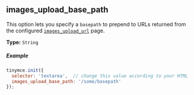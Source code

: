 ## images_upload_base_path

This option lets you specify a `basepath` to prepend to URLs returned from the configured [`images_upload_url`](images-uploads-url.md) page.

**Type:** `String`

##### Example

```js
tinymce.init({
  selector: 'textarea',  // change this value according to your HTML
  images_upload_base_path: '/some/basepath'
});
```
